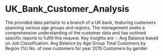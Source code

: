 # UK_Bank_Customer_Analysis
The provided data pertains to a branch of a UK bank, featuring customers spanning various age groups and regions. The management seeks a comprehensive understanding of the customer data and has outlined specific reports to fulfill this request.
Key Insights are :-
Avg Balance based on Job Classification.
Avg Balance by Age Group
Total Customers by Region (%)
No. of new customers for year 2015
Customers  by gender
